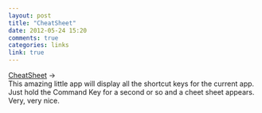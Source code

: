 ```yaml
---
layout: post
title: "CheatSheet"
date: 2012-05-24 15:20
comments: true
categories: links
link: true
---
```

[CheatSheet](http://www.cheatsheetapp.com/CheatSheet/ "CheetSheet") &rarr;  
This amazing little app will display all the shortcut keys for the current app. Just hold the Command Key for a second or so and a cheet sheet appears. Very, very nice.